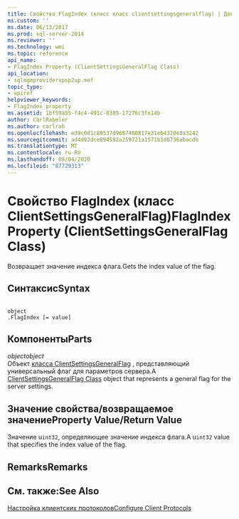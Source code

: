 ```yaml
---
title: Свойство FlagIndex (класс класс clientsettingsgeneralflag) | Документация Майкрософт
ms.custom: ''
ms.date: 06/13/2017
ms.prod: sql-server-2014
ms.reviewer: ''
ms.technology: wmi
ms.topic: reference
api_name:
- FlagIndex Property (ClientSettingsGeneralFlag Class)
api_location:
- sqlmgmproviderxpsp2up.mof
topic_type:
- apiref
helpviewer_keywords:
- FlagIndex property
ms.assetid: 1bf59a55-f4c4-491c-8385-17276c3fe14b
author: CarlRabeler
ms.author: carlrab
ms.openlocfilehash: e39c0d1c89537d9687460817e31eb4320e3a3242
ms.sourcegitcommit: ad4d92dce894592a259721a1571b1d8736abacdb
ms.translationtype: MT
ms.contentlocale: ru-RU
ms.lasthandoff: 08/04/2020
ms.locfileid: "87729313"
---
```

# <a name="flagindex-property-clientsettingsgeneralflag-class"></a><span data-ttu-id="6fc65-102">Свойство FlagIndex (класс ClientSettingsGeneralFlag)</span><span class="sxs-lookup"><span data-stu-id="6fc65-102">FlagIndex Property (ClientSettingsGeneralFlag Class)</span></span>
  <span data-ttu-id="6fc65-103">Возвращает значение индекса флага.</span><span class="sxs-lookup"><span data-stu-id="6fc65-103">Gets the index value of the flag.</span></span>  
  
## <a name="syntax"></a><span data-ttu-id="6fc65-104">Синтаксис</span><span class="sxs-lookup"><span data-stu-id="6fc65-104">Syntax</span></span>  
  
```  
  
object  
.FlagIndex [= value]  
```  
  
## <a name="parts"></a><span data-ttu-id="6fc65-105">Компоненты</span><span class="sxs-lookup"><span data-stu-id="6fc65-105">Parts</span></span>  
 <span data-ttu-id="6fc65-106">*object*</span><span class="sxs-lookup"><span data-stu-id="6fc65-106">*object*</span></span>  
 <span data-ttu-id="6fc65-107">Объект [класса ClientSettingsGeneralFlag](clientsettingsgeneralflag-class.md) , представляющий универсальный флаг для параметров сервера.</span><span class="sxs-lookup"><span data-stu-id="6fc65-107">A [ClientSettingsGeneralFlag Class](clientsettingsgeneralflag-class.md) object that represents a general flag for the server settings.</span></span>  
  
## <a name="property-valuereturn-value"></a><span data-ttu-id="6fc65-108">Значение свойства/возвращаемое значение</span><span class="sxs-lookup"><span data-stu-id="6fc65-108">Property Value/Return Value</span></span>  
 <span data-ttu-id="6fc65-109">Значение u`int32`, определяющее значение индекса флага.</span><span class="sxs-lookup"><span data-stu-id="6fc65-109">A u`int32` value that specifies the index value of the flag.</span></span>  
  
## <a name="remarks"></a><span data-ttu-id="6fc65-110">Remarks</span><span class="sxs-lookup"><span data-stu-id="6fc65-110">Remarks</span></span>  
  
## <a name="see-also"></a><span data-ttu-id="6fc65-111">См. также:</span><span class="sxs-lookup"><span data-stu-id="6fc65-111">See Also</span></span>  
 [<span data-ttu-id="6fc65-112">Настройка клиентских протоколов</span><span class="sxs-lookup"><span data-stu-id="6fc65-112">Configure Client Protocols</span></span>](https://technet.microsoft.com/library/ms181035.aspx)  
  
  
